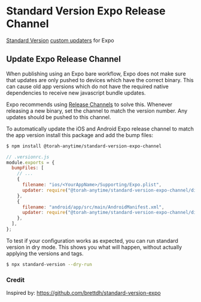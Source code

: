 # Standard Version Expo Release Channel

[Standard Version](https://github.com/conventional-changelog/standard-version#standard-version) [custom updaters](https://github.com/conventional-changelog/standard-version#custom-updaters) for Expo

## Update Expo Release Channel

When publishing using an Expo bare workflow, Expo does not make sure that updates are only pushed to devices which have the correct binary. This can cause old app versions which do not have the required native dependencies to receive new javascript bundle updates.

Expo recommends using [Release Channels](https://docs.expo.dev/bare/updating-your-app/#release-channels) to solve this. Whenever releasing a new binary, set the channel to match the version number. Any updates should be pushed to this channel.

To automatically update the iOS and Android Expo release channel to match the app version install this package and add the bump files:

```bash
$ npm install @torah-anytime/standard-version-expo-channel
```

```js
// .versionrc.js
module.exports = {
  bumpFiles: [
    // ...
    {
      filename: "ios/<YourAppName>/Supporting/Expo.plist",
      updater: require("@torah-anytime/standard-version-expo-channel/dist/ios/native/release-channel"),
    },
    {
      filename: "android/app/src/main/AndroidManifest.xml",
      updater: require("@torah-anytime/standard-version-expo-channel/dist/android/native/release-channel"),
    },
  ],
};
```

To test if your configuration works as expected, you can run standard version in dry mode. This shows you what will happen, without actually applying the versions and tags.

```bash
$ npx standard-version --dry-run
```

### Credit

Inspired by: https://github.com/brettdh/standard-version-expo
